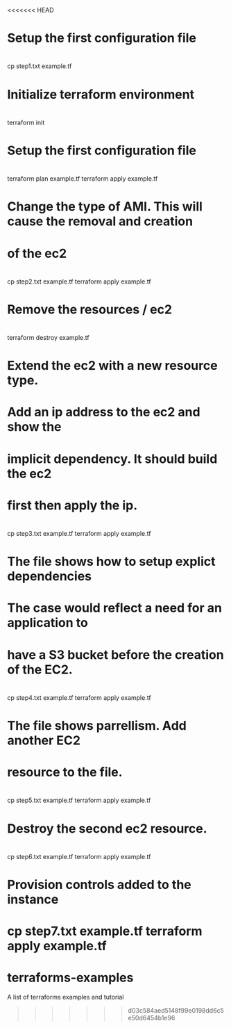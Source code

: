 <<<<<<< HEAD
#
# Setup the first configuration file
#
cp step1.txt example.tf

#
# Initialize terraform environment
#
terraform init

#
# Setup the first configuration file
#
terraform plan example.tf
terraform apply example.tf

#
# Change the type of AMI.  This will cause the removal and creation
# of the ec2
#
cp step2.txt example.tf
terraform apply example.tf

#
# Remove the resources / ec2
#
terraform destroy example.tf

#
# Extend the ec2 with a new resource type.
# Add an ip address to the ec2 and show the
# implicit dependency.  It should build the ec2
# first then apply the ip.
#
cp step3.txt example.tf
terraform apply example.tf

#
# The file shows how to setup explict dependencies
# The case would reflect a need for an application to 
# have a S3 bucket before the creation of the EC2.
#
cp step4.txt example.tf
terraform apply example.tf

#
# The file shows parrellism.  Add another EC2
# resource to the file.
#
cp step5.txt example.tf
terraform apply example.tf

#
# Destroy the second ec2 resource.
#
cp step6.txt example.tf
terraform apply example.tf

#
# Provision controls added to the instance
#
cp step7.txt example.tf
terraform apply example.tf
=======
# terraforms-examples
A list of terraforms examples and tutorial
>>>>>>> d03c584aed5148f99e0198dd6c5e50d6454b1e96

